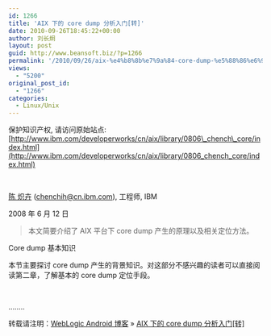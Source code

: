 ```yaml
---
id: 1266
title: 'AIX 下的 core dump 分析入门[转]'
date: 2010-09-26T18:45:22+00:00
author: 刘长炯
layout: post
guid: http://www.beansoft.biz/?p=1266
permalink: '/2010/09/26/aix-%e4%b8%8b%e7%9a%84-core-dump-%e5%88%86%e6%9e%90%e5%85%a5%e9%97%a8%e8%bd%ac/'
views:
  - "5200"
original_post_id:
  - "1266"
categories:
  - Linux/Unix
---
```

保护知识产权, 请访问原始站点: [http://www.ibm.com/developerworks/cn/aix/library/0806\_chench\_core/index.html](http://www.ibm.com/developerworks/cn/aix/library/0806_chench_core/index.html)

&#160;

[陈 炽卉](http://www.ibm.com/developerworks/cn/aix/library/0806_chench_core/index.html#author) ([chenchih@cn.ibm.com](mailto:chenchih@cn.ibm.com?subject=AIX%20%E4%B8%8B%E7%9A%84%20core%20dump%20%E5%88%86%E6%9E%90%E5%85%A5%E9%97%A8)), 工程师, IBM

2008 年 6 月 12 日

> 本文简要介绍了 AIX 平台下 core dump 产生的原理以及相关定位方法。

<a name="1.Core dump 基本知识 |outline">Core dump 基本知识</a>

本节主要探讨 core dump 产生的背景知识。对这部分不感兴趣的读者可以直接阅读第二章，了解基本的 core dump 定位手段。

&#160;

&#8230;&#8230;..

转载请注明：[WebLogic Android 博客](http://www.beansoft.biz) &raquo; [AIX 下的 core dump 分析入门[转]](http://www.beansoft.biz/2010/09/26/aix-%e4%b8%8b%e7%9a%84-core-dump-%e5%88%86%e6%9e%90%e5%85%a5%e9%97%a8%e8%bd%ac/)